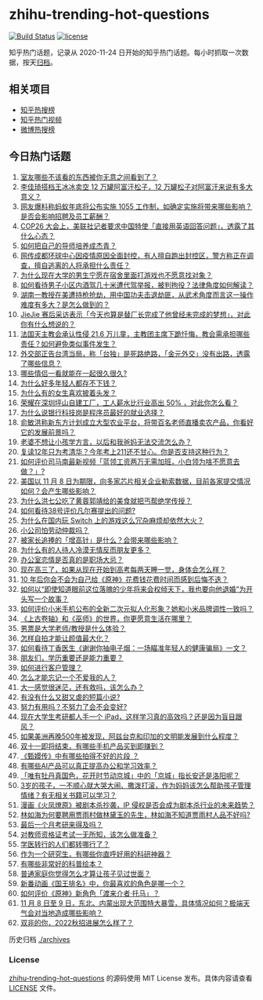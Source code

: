 # zhihu-trending-hot-questions

[![Build Status](https://github.com/justjavac/zhihu-trending-hot-questions/workflows/ci/badge.svg?branch=master)](https://github.com/justjavac/zhihu-trending-hot-questions/actions)
[![license](https://img.shields.io/github/license/justjavac/zhihu-trending-hot-questions)](https://github.com/justjavac/zhihu-trending-hot-questions/blob/master/LICENSE)

知乎热门话题，记录从 2020-11-24 日开始的知乎热门话题。每小时抓取一次数据，按天[归档](./archives)。

## 相关项目

- [知乎热搜榜](https://github.com/justjavac/zhihu-trending-top-search)
- [知乎热门视频](https://github.com/justjavac/zhihu-trending-hot-video)
- [微博热搜榜](https://github.com/justjavac/weibo-trending-hot-search)

## 今日热门话题

<!-- BEGIN -->
<!-- 最后更新时间 Tue Nov 09 2021 01:17:29 GMT+0800 (China Standard Time) -->

1. [室友哪些不该看的东西被你无意之间看到了？](https://www.zhihu.com/question/333250627)
1. [李佳琦搭档王冰冰卖空 12 万罐阿富汗松子，12 万罐松子对阿富汗来说有多大意义？](https://www.zhihu.com/question/497294290)
1. [网友爆料称蚂蚁年底将公布实施 1055 工作制，如确定实施将带来哪些影响？是否会影响招聘及员工薪酬？](https://www.zhihu.com/question/497397083)
1. [COP26 大会上，美联社记者要求中国特使「直接用英语回答问题」，透露了其什么心态？](https://www.zhihu.com/question/497432622)
1. [如何把自己的导师培养成杰青？](https://www.zhihu.com/question/496777871)
1. [网传成都环球中心因疫情原因全面封控，有人擅自跑出封控区，警方称正在调查，擅自逃离的人将承担什么责任？](https://www.zhihu.com/question/497461821)
1. [为什么现在大学的男生宁愿在宿舍里面打游戏也不愿意找对象？](https://www.zhihu.com/question/496244839)
1. [如何看待男子小区内酒驾几十米遭代驾举报，被判拘役？法律角度如何解读？](https://www.zhihu.com/question/497107355)
1. [湖南一教授在美遭持枪抢劫，用中国功夫击退劫匪，从武术角度而言这一操作难度有多大？是怎么做到的？](https://www.zhihu.com/question/497368033)
1. [JieJie 赛后采访表示「今天也算是替厂长完成了他曾经未完成的梦想」，对此你有什么想说的？](https://www.zhihu.com/question/497152320)
1. [法国天主教会承认性侵 21.6 万儿童，主教团主席下跪忏悔，教会需承担哪些责任？如何避免类似事件发生？](https://www.zhihu.com/question/497392694)
1. [外交部正告台湾当局，称「台独」是死路绝路，「金元外交」没有出路，透露了哪些信息？](https://www.zhihu.com/question/497495358)
1. [哪些情侣一看就能在一起很久很久?](https://www.zhihu.com/question/309398217)
1. [为什么好多年轻人都存不下钱？](https://www.zhihu.com/question/329037289)
1. [为什么有的女生喜欢披着头发？](https://www.zhihu.com/question/351211101)
1. [荣耀在深圳坪山自建工厂，工人薪水比行业高出 50% ，对此你怎么看？](https://www.zhihu.com/question/496798397)
1. [为什么说银行科技岗是程序员最好的就业选择？](https://www.zhihu.com/question/380468704)
1. [俞敏洪称新东方计划成立大型农业平台，将带百名老师直播卖农产品，你看好它的发展前景吗？](https://www.zhihu.com/question/497322601)
1. [老婆不想让小孩学方言，以后和我爸妈无法交流怎么办？](https://www.zhihu.com/question/465662662)
1. [复读12年只为考清华？今年考上211还不甘心。你是否支持这种行为？](https://www.zhihu.com/question/496972255)
1. [如何评价司马南最新视频「蓝领工资两万无需加班，小白领为啥不愿意去做？」?](https://www.zhihu.com/question/495625178)
1. [美国以 11 月 8 日为期限，向多家芯片相关企业勒索数据，目前各家提交情况如何？会产生哪些影响？](https://www.zhihu.com/question/497357757)
1. [为什么洪七公吃了黄蓉郭靖给的美食就把丐帮绝学传授？](https://www.zhihu.com/question/497084528)
1. [如何看待38号评价凡尔赛提出的问题?](https://www.zhihu.com/question/497382872)
1. [为什么在国内玩 Switch 上的游戏这么冗杂麻烦却依然大火？](https://www.zhihu.com/question/496231967)
1. [小公司怕劳动仲裁吗？](https://www.zhihu.com/question/496427382)
1. [被家长追捧的「增高针」是什么？会带来哪些影响？](https://www.zhihu.com/question/495826140)
1. [为什么有的人待人冷漠无情反而朋友更多？](https://www.zhihu.com/question/270794084)
1. [办公室恋情是否真的是职场大忌？](https://www.zhihu.com/question/496885654)
1. [现在高三了，如果从现在开始到高考每两天睡一觉，身体会怎么样？](https://www.zhihu.com/question/494181659)
1. [10 年后你会不会为自己给《原神》花费钱花费时间而感到后悔不迭？](https://www.zhihu.com/question/496509818)
1. [如何以“即使知道眼前这位落魄的少年将来会权倾天下，我也要向他退婚”为开头写一个故事？](https://www.zhihu.com/question/461598262)
1. [如何评价小米手机公布的全新二次元拟人化形象？她和小米品牌调性一致吗？](https://www.zhihu.com/question/496197165)
1. [《上古卷轴》和《巫师》的世界，你更愿意生活在哪里？](https://www.zhihu.com/question/477932077)
1. [男票是大学老师/教授是什么体验？](https://www.zhihu.com/question/59306503)
1. [怎样自拍才能让颜值最大化？](https://www.zhihu.com/question/475377090)
1. [如何看待丁香医生《谢谢你抽电子烟：一场瞄准年轻人的健康骗局》一文？](https://www.zhihu.com/question/496535833)
1. [朋友们，学历重要还是能力重要？](https://www.zhihu.com/question/496117349)
1. [如何进行客户管理？](https://www.zhihu.com/question/323240754)
1. [怎么才能忘记一个不爱我的人？](https://www.zhihu.com/question/496812590)
1. [大一感觉很迷茫，还有救吗，该怎么办？](https://www.zhihu.com/question/497357811)
1. [有没有什么又甜又虐的短篇小说?](https://www.zhihu.com/question/343762969)
1. [努力有用吗？不努力了会不会变好?](https://www.zhihu.com/question/493303430)
1. [现在大学生考研都人手一个 iPad，这样学习真的高效吗？还是因为盲目跟风？](https://www.zhihu.com/question/330048454)
1. [如果美洲再晚500年被发现，阿兹台克和印加的文明能发展到什么程度？](https://www.zhihu.com/question/37284738)
1. [双十一即将结束，有哪些手机产品买到即赚到？](https://www.zhihu.com/question/497521677)
1. [《甄嬛传》中有哪些拍得不好的片段 ？](https://www.zhihu.com/question/285222359)
1. [有哪些AI产品可以真正提高办公和学习效率？](https://www.zhihu.com/question/497197400)
1. [「唯有牡丹真国色，花开时节动京城」中的「京城」指长安还是洛阳呢？](https://www.zhihu.com/question/496268787)
1. [3岁的孩子，一不顺心就大哭大闹、撒泼打滚，作为妈妈该怎么帮助孩子管理情绪？有无相关书籍可以学习？](https://www.zhihu.com/question/496193670)
1. [漫画《火凤燎原》被剧本杀抄袭，IP 侵权是否会成为剧本杀行业的未来趋势？](https://www.zhihu.com/question/496583190)
1. [林如海为何要聘用贾雨村做林黛玉的先生，林如海不知道贾雨村人品不好吗?](https://www.zhihu.com/question/391014436)
1. [最后一个月考研来得及吗？](https://www.zhihu.com/question/490633263)
1. [对教师资格证考试一无所知，该怎么做准备？](https://www.zhihu.com/question/311907248)
1. [学医转行的人们都转哪行了？](https://www.zhihu.com/question/37745889)
1. [作为一个研究生，有哪些你直呼好用的科研神器？](https://www.zhihu.com/question/484596211)
1. [有哪些非常好的科普绘本？](https://www.zhihu.com/question/491199054)
1. [普通家庭你觉得怎么才算让孩子见过世面？](https://www.zhihu.com/question/496478232)
1. [新番动画《国王排名》中，你最喜欢的角色是哪一个？](https://www.zhihu.com/question/496270987)
1. [如何评价《原神》新角色「渡来介者·托马」？](https://www.zhihu.com/question/496276495)
1. [11 月 8 日至 9 日，东北、内蒙出现大范围特大暴雪，具体情况如何？极端天气会对当地造成哪些影响？](https://www.zhihu.com/question/497422806)
1. [双非的你，2022秋招进展怎么样了？](https://www.zhihu.com/question/488172355)

<!-- END -->

历史归档 [./archives](./archives)

### License

[zhihu-trending-hot-questions](https://github.com/justjavac/zhihu-trending-hot-questions)
的源码使用 MIT License 发布。具体内容请查看 [LICENSE](./LICENSE) 文件。
